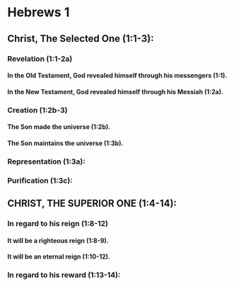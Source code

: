---
---
# Hebrews 1 
## Christ, The Selected One (1:1-3): 
###  Revelation (1:1-2a) 
####  In the Old Testament, God revealed himself through his messengers (1:1). 
####  In the New Testament, God revealed himself through his Messiah (1:2a). 
###  Creation (1:2b-3) 
####  The Son made the universe (1:2b). 
####  The Son maintains the universe (1:3b). 
###  Representation (1:3a): 
###  Purification (1:3c): 
## CHRIST, THE SUPERIOR ONE (1:4-14): 
###  In regard to his reign (1:8-12) 
####  It will be a righteous reign (1:8-9). 
####  It will be an eternal reign (1:10-12). 
###  In regard to his reward (1:13-14): 
